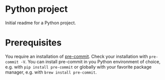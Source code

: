 # Python project

Initial readme for a Python project.

# Prerequisites

You require an installation of [pre-commit](https://pre-commit.com/). Check your installation with `pre-commit -V`. You can install pre-commit in you Python environment of choice, e.g. with `pip install pre-commit` or globally with your favorite package manager, e.g. with `brew install pre-commit`.
